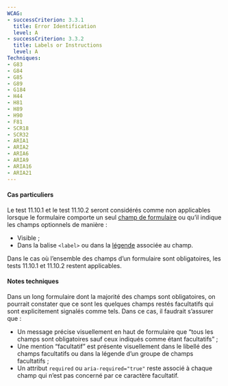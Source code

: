 ```yaml
---
WCAG: 
- successCriterion: 3.3.1
  title: Error Identification
  level: A
- successCriterion: 3.3.2
  title: Labels or Instructions
  level: A
Techniques:
- G83
- G84
- G85
- G89
- G184
- H44
- H81
- H89
- H90
- F81
- SCR18
- SCR32
- ARIA1
- ARIA2
- ARIA6
- ARIA9
- ARIA16
- ARIA21
---
```


#### Cas particuliers

Le test 11.10.1 et le test 11.10.2 seront considérés comme non applicables lorsque le formulaire comporte un seul [champ de formulaire](#champ-de-saisie-de-formulaire) ou qu’il indique les champs optionnels de manière :
* Visible ;
* Dans la balise `<label>` ou dans la [légende](#legende) associée au champ.

Dans le cas où l’ensemble des champs d’un formulaire sont obligatoires, les tests 11.10.1 et 11.10.2 restent applicables.

#### Notes techniques

Dans un long formulaire dont la majorité des champs sont obligatoires, on pourrait constater que ce sont les quelques champs restés facultatifs qui sont explicitement signalés comme tels. Dans ce cas, il faudrait s’assurer que :
* Un message précise visuellement en haut de formulaire que “tous les champs sont obligatoires sauf ceux indiqués comme étant facultatifs” ;
* Une mention “facultatif” est présente visuellement dans le libellé des champs facultatifs ou dans la légende d’un groupe de champs facultatifs ;
* Un attribut `required` ou `aria-required="true"` reste associé à chaque champ qui n’est pas concerné par ce caractère facultatif.

